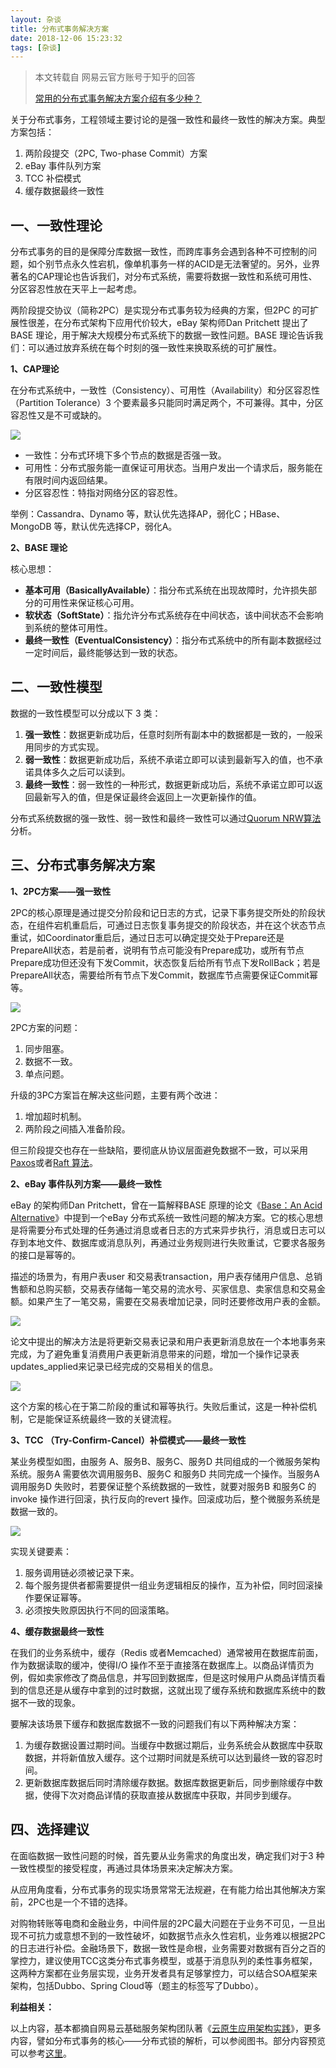 ```yaml
---
layout: 杂谈
title: 分布式事务解决方案
date: 2018-12-06 15:23:32
tags: [杂谈]
---
```


> 本文转载自 网易云官方账号于知乎的回答
>
> [常用的分布式事务解决方案介绍有多少种？](https://www.zhihu.com/question/64921387/answer/225784480)

<!--more-->

关于分布式事务，工程领域主要讨论的是强一致性和最终一致性的解决方案。典型方案包括：

1. 两阶段提交（2PC, Two-phase Commit）方案
2. eBay 事件队列方案
3. TCC 补偿模式
4. 缓存数据最终一致性

## **一、一致性理论**

分布式事务的目的是保障分库数据一致性，而跨库事务会遇到各种不可控制的问题，如个别节点永久性宕机，像单机事务一样的ACID是无法奢望的。另外，业界著名的CAP理论也告诉我们，对分布式系统，需要将数据一致性和系统可用性、分区容忍性放在天平上一起考虑。

两阶段提交协议（简称2PC）是实现分布式事务较为经典的方案，但2PC 的可扩展性很差，在分布式架构下应用代价较大，eBay 架构师Dan Pritchett 提出了BASE 理论，用于解决大规模分布式系统下的数据一致性问题。BASE 理论告诉我们：可以通过放弃系统在每个时刻的强一致性来换取系统的可扩展性。

**1、CAP理论**

在分布式系统中，一致性（Consistency）、可用性（Availability）和分区容忍性（Partition Tolerance）3 个要素最多只能同时满足两个，不可兼得。其中，分区容忍性又是不可或缺的。

![](分布式事务解决方案/d330251551f6de988239494ce2773095.png)

- 一致性：分布式环境下多个节点的数据是否强一致。
- 可用性：分布式服务能一直保证可用状态。当用户发出一个请求后，服务能在有限时间内返回结果。
- 分区容忍性：特指对网络分区的容忍性。

举例：Cassandra、Dynamo 等，默认优先选择AP，弱化C；HBase、MongoDB 等，默认优先选择CP，弱化A。

**2、BASE 理论**

核心思想：

- **基本可用（BasicallyAvailable）**：指分布式系统在出现故障时，允许损失部分的可用性来保证核心可用。
- **软状态（SoftState）**：指允许分布式系统存在中间状态，该中间状态不会影响到系统的整体可用性。
- **最终一致性（EventualConsistency）**：指分布式系统中的所有副本数据经过一定时间后，最终能够达到一致的状态。

## **二、一致性模型**

数据的一致性模型可以分成以下 3 类：

1. **强一致性**：数据更新成功后，任意时刻所有副本中的数据都是一致的，一般采用同步的方式实现。
2. **弱一致性**：数据更新成功后，系统不承诺立即可以读到最新写入的值，也不承诺具体多久之后可以读到。
3. **最终一致性**：弱一致性的一种形式，数据更新成功后，系统不承诺立即可以返回最新写入的值，但是保证最终会返回上一次更新操作的值。

分布式系统数据的强一致性、弱一致性和最终一致性可以通过[Quorum NRW算法](https://link.zhihu.com/?target=https%3A//en.wikipedia.org/wiki/Quorum_%28distributed_computing%29)分析。

## **三、分布式事务解决方案**

**1、2PC方案——强一致性**

2PC的核心原理是通过提交分阶段和记日志的方式，记录下事务提交所处的阶段状态，在组件宕机重启后，可通过日志恢复事务提交的阶段状态，并在这个状态节点重试，如Coordinator重启后，通过日志可以确定提交处于Prepare还是PrepareAll状态，若是前者，说明有节点可能没有Prepare成功，或所有节点Prepare成功但还没有下发Commit，状态恢复后给所有节点下发RollBack；若是PrepareAll状态，需要给所有节点下发Commit，数据库节点需要保证Commit幂等。

![](分布式事务解决方案/v2-21a220437e3d499aeada2d20efc7e083_hd.png)

2PC方案的问题：

1. 同步阻塞。
2. 数据不一致。
3. 单点问题。

升级的3PC方案旨在解决这些问题，主要有两个改进：

1. 增加超时机制。
2. 两阶段之间插入准备阶段。

但三阶段提交也存在一些缺陷，要彻底从协议层面避免数据不一致，可以采用[Paxos](https://link.zhihu.com/?target=https%3A//en.wikipedia.org/wiki/Paxos_%28computer_science%29)或者[Raft 算法](https://link.zhihu.com/?target=https%3A//raft.github.io/)。

**2、eBay 事件队列方案——最终一致性**

eBay 的架构师Dan Pritchett，曾在一篇解释BASE 原理的论文《[Base：An Acid Alternative](https://link.zhihu.com/?target=http%3A//queue.acm.org/detail.cfm%3Fid%3D1394128)》中提到一个eBay 分布式系统一致性问题的解决方案。它的核心思想是将需要分布式处理的任务通过消息或者日志的方式来异步执行，消息或日志可以存到本地文件、数据库或消息队列，再通过业务规则进行失败重试，它要求各服务的接口是幂等的。

描述的场景为，有用户表user 和交易表transaction，用户表存储用户信息、总销售额和总购买额，交易表存储每一笔交易的流水号、买家信息、卖家信息和交易金额。如果产生了一笔交易，需要在交易表增加记录，同时还要修改用户表的金额。

![](分布式事务解决方案/v2-5532dabf9dad7650e892065022de30f8_hd.png)

论文中提出的解决方法是将更新交易表记录和用户表更新消息放在一个本地事务来完成，为了避免重复消费用户表更新消息带来的问题，增加一个操作记录表updates_applied来记录已经完成的交易相关的信息。

![](分布式事务解决方案/v2-65ac9055dd96aee7be2984f6093c0933_hd.png)

这个方案的核心在于第二阶段的重试和幂等执行。失败后重试，这是一种补偿机制，它是能保证系统最终一致的关键流程。

**3、TCC （Try-Confirm-Cancel）补偿模式——最终一致性**

某业务模型如图，由服务 A、服务B、服务C、服务D 共同组成的一个微服务架构系统。服务A 需要依次调用服务B、服务C 和服务D 共同完成一个操作。当服务A 调用服务D 失败时，若要保证整个系统数据的一致性，就要对服务B 和服务C 的invoke 操作进行回滚，执行反向的revert 操作。回滚成功后，整个微服务系统是数据一致的。

![](分布式事务解决方案/v2-48e3f206b2b0a8ce1bae05409651ccd8_hd.png)

实现关键要素：

1. 服务调用链必须被记录下来。
2. 每个服务提供者都需要提供一组业务逻辑相反的操作，互为补偿，同时回滚操作要保证幂等。
3. 必须按失败原因执行不同的回滚策略。

**4、缓存数据最终一致性**

在我们的业务系统中，缓存（Redis 或者Memcached）通常被用在数据库前面，作为数据读取的缓冲，使得I/O 操作不至于直接落在数据库上。以商品详情页为例，假如卖家修改了商品信息，并写回到数据库，但是这时候用户从商品详情页看到的信息还是从缓存中拿到的过时数据，这就出现了缓存系统和数据库系统中的数据不一致的现象。

要解决该场景下缓存和数据库数据不一致的问题我们有以下两种解决方案：

1. 为缓存数据设置过期时间。当缓存中数据过期后，业务系统会从数据库中获取数据，并将新值放入缓存。这个过期时间就是系统可以达到最终一致的容忍时间。
2. 更新数据库数据后同时清除缓存数据。数据库数据更新后，同步删除缓存中数据，使得下次对商品详情的获取直接从数据库中获取，并同步到缓存。

## **四、选择建议**

在面临数据一致性问题的时候，首先要从业务需求的角度出发，确定我们对于3 种一致性模型的接受程度，再通过具体场景来决定解决方案。

从应用角度看，分布式事务的现实场景常常无法规避，在有能力给出其他解决方案前，2PC也是一个不错的选择。

对购物转账等电商和金融业务，中间件层的2PC最大问题在于业务不可见，一旦出现不可抗力或意想不到的一致性破坏，如数据节点永久性宕机，业务难以根据2PC的日志进行补偿。金融场景下，数据一致性是命根，业务需要对数据有百分之百的掌控力，建议使用TCC这类分布式事务模型，或基于消息队列的柔性事务框架，这两种方案都在业务层实现，业务开发者具有足够掌控力，可以结合SOA框架来架构，包括Dubbo、Spring Cloud等（题主的标签写了Dubbo）。

**利益相关：**

以上内容，基本都摘自网易云基础服务架构团队著《[云原生应用架构实践](https://link.zhihu.com/?target=https%3A//item.jd.com/12219496.html)》，更多内容，譬如分布式事务的核心——分布式锁的解析，可以参阅图书。部分内容预览可以参考[这里](https://link.zhihu.com/?target=http%3A//blog.163yun.com/archives/1863)。